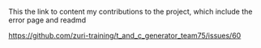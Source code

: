 This the link to content my contributions to the project, which include the error page and readmd

https://github.com/zuri-training/t_and_c_generator_team75/issues/60
